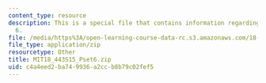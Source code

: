 ```yaml
---
content_type: resource
description: This is a special file that contains information regarding problem set
  6.
file: /media/https%3A/open-learning-course-data-rc.s3.amazonaws.com/18-443-statistics-for-applications-spring-2015/c4a4eed2ba749936a2ccb8b79c02fef5_MIT18_443S15_Pset6.zip
file_type: application/zip
resourcetype: Other
title: MIT18_443S15_Pset6.zip
uid: c4a4eed2-ba74-9936-a2cc-b8b79c02fef5
---
```

